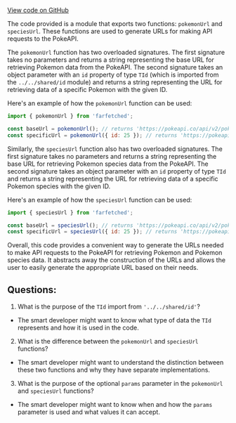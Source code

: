 [View code on GitHub](https://github.com/igorkamyshev/farfetched/apps/showcase/react-real-world-pokemons/src/entities/pokemon/api.ts)

The code provided is a module that exports two functions: `pokemonUrl` and `speciesUrl`. These functions are used to generate URLs for making API requests to the PokeAPI.

The `pokemonUrl` function has two overloaded signatures. The first signature takes no parameters and returns a string representing the base URL for retrieving Pokemon data from the PokeAPI. The second signature takes an object parameter with an `id` property of type `TId` (which is imported from the `../../shared/id` module) and returns a string representing the URL for retrieving data of a specific Pokemon with the given ID.

Here's an example of how the `pokemonUrl` function can be used:

```javascript
import { pokemonUrl } from 'farfetched';

const baseUrl = pokemonUrl(); // returns 'https://pokeapi.co/api/v2/pokemon'
const specificUrl = pokemonUrl({ id: 25 }); // returns 'https://pokeapi.co/api/v2/pokemon/25'
```

Similarly, the `speciesUrl` function also has two overloaded signatures. The first signature takes no parameters and returns a string representing the base URL for retrieving Pokemon species data from the PokeAPI. The second signature takes an object parameter with an `id` property of type `TId` and returns a string representing the URL for retrieving data of a specific Pokemon species with the given ID.

Here's an example of how the `speciesUrl` function can be used:

```javascript
import { speciesUrl } from 'farfetched';

const baseUrl = speciesUrl(); // returns 'https://pokeapi.co/api/v2/pokemon-species'
const specificUrl = speciesUrl({ id: 25 }); // returns 'https://pokeapi.co/api/v2/pokemon-species/25'
```

Overall, this code provides a convenient way to generate the URLs needed to make API requests to the PokeAPI for retrieving Pokemon and Pokemon species data. It abstracts away the construction of the URLs and allows the user to easily generate the appropriate URL based on their needs.
## Questions: 
 1. What is the purpose of the `TId` import from `'../../shared/id'`?
- The smart developer might want to know what type of data the `TId` represents and how it is used in the code.

2. What is the difference between the `pokemonUrl` and `speciesUrl` functions?
- The smart developer might want to understand the distinction between these two functions and why they have separate implementations.

3. What is the purpose of the optional `params` parameter in the `pokemonUrl` and `speciesUrl` functions?
- The smart developer might want to know when and how the `params` parameter is used and what values it can accept.